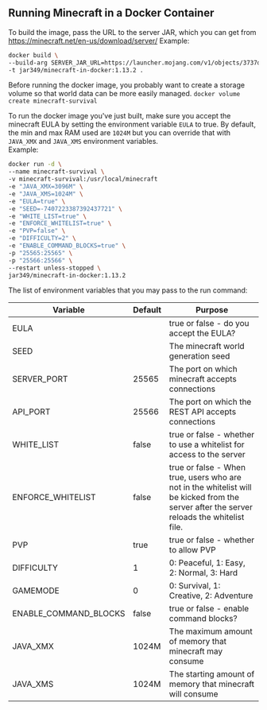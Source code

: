 Running Minecraft in a Docker Container
---

To build the image, pass the URL to the server JAR, which you can get from https://minecraft.net/en-us/download/server/
Example:
```bash
docker build \
--build-arg SERVER_JAR_URL=https://launcher.mojang.com/v1/objects/3737db93722a9e39eeada7c27e7aca28b144ffa7/server.jar \
-t jar349/minecraft-in-docker:1.13.2 .
```

Before running the docker image, you probably want to create a storage volume
so that world data can be more easily managed.
`docker volume create minecraft-survival`

To run the docker image you've just built, make sure you accept the minecraft EULA by setting the environment variable `EULA` to true.  By default, the min and max RAM used are `1024M` but you can override that with `JAVA_XMX` and `JAVA_XMS` environment variables.  
Example:
```bash
docker run -d \
--name minecraft-survival \
-v minecraft-survival:/usr/local/minecraft
-e "JAVA_XMX=3096M" \
-e "JAVA_XMS=1024M" \
-e "EULA=true" \
-e "SEED=-7407223387392437721" \
-e "WHITE_LIST=true" \
-e "ENFORCE_WHITELIST=true" \
-e "PVP=false" \
-e "DIFFICULTY=2" \
-e "ENABLE_COMMAND_BLOCKS=true" \
-p "25565:25565" \
-p "25566:25566" \
--restart unless-stopped \
jar349/minecraft-in-docker:1.13.2
```

The list of environment variables that you may pass to the run command:

| Variable    | Default | Purpose |
| --------    | ------- | ------- |
| EULA        |         | true or false - do you accept the EULA? |
| SEED        |         | The minecraft world generation seed |
| SERVER_PORT | 25565   | The port on which minecraft accepts connections |
| API_PORT    | 25566   | The port on which the REST API accepts connections |
| WHITE_LIST  | false   | true or false - whether to use a whitelist for access to the server |
| ENFORCE_WHITELIST | false | true or false - When true, users who are not in the whitelist will be kicked from the server after the server reloads the whitelist file. |
| PVP         | true    | true or false - whether to allow PVP |
| DIFFICULTY  | 1       | 0: Peaceful, 1: Easy, 2: Normal, 3: Hard |
| GAMEMODE    | 0       | 0: Survival, 1: Creative, 2: Adventure |
| ENABLE_COMMAND_BLOCKS | false | true or false - enable command blocks? |
| JAVA_XMX    | 1024M   | The maximum amount of memory that minecraft may consume |
| JAVA_XMS    | 1024M   | The starting amount of memory that minecraft will consume |
